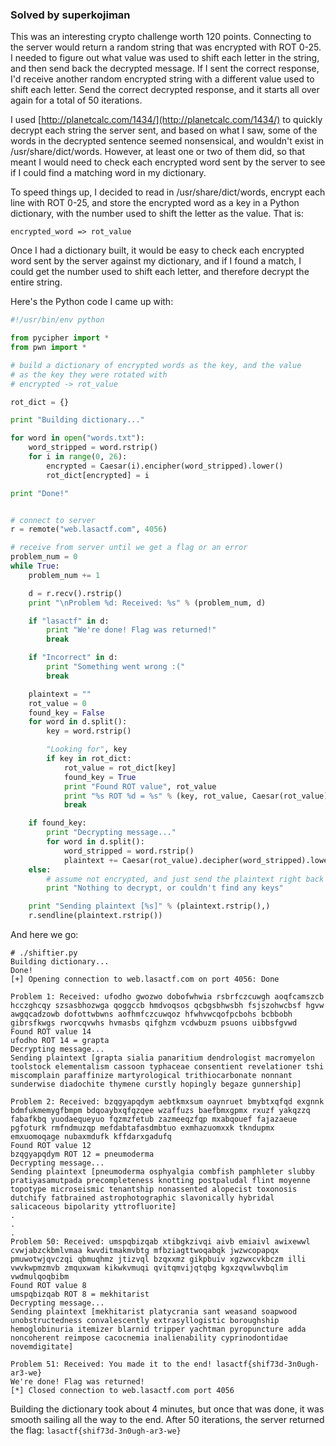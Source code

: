 ### Solved by superkojiman


This was an interesting crypto challenge worth 120 points. Connecting to the server would return a random string that was encrypted with ROT 0-25. I needed to figure out what value was used to shift each letter in the string, and then send back the decrypted message. If I sent the correct response, I'd receive another random encrypted string with a different value used to shift each letter. Send the correct decrypted response, and it starts all over again for a total of 50 iterations. 

I used [http://planetcalc.com/1434/](http://planetcalc.com/1434/) to quickly decrypt each string the server sent, and based on what I saw, some of the words in the decrypted sentence seemed nonsensical, and wouldn't exist in /usr/share/dict/words. However, at least one or two of them did, so that meant I would need to check each encrypted word sent by the server to see if I could find a matching word in my dictionary. 

To speed things up, I decided to read in /usr/share/dict/words, encrypt each line with ROT 0-25, and store the encrypted word as a key in a Python dictionary, with the number used to shift the letter as the value. That is:

```
encrypted_word => rot_value
```

Once I had a dictionary built, it would be easy to check each encrypted word sent by the server against my dictionary, and if I found a match, I could get the number used to shift each letter, and therefore decrypt the entire string. 

Here's the Python code I came up with: 

```python
#!/usr/bin/env python

from pycipher import *
from pwn import *

# build a dictionary of encrypted words as the key, and the value 
# as the key they were rotated with
# encrypted -> rot_value

rot_dict = {}

print "Building dictionary..."

for word in open("words.txt"):
    word_stripped = word.rstrip()
    for i in range(0, 26):
        encrypted = Caesar(i).encipher(word_stripped).lower()
        rot_dict[encrypted] = i

print "Done!"


# connect to server
r = remote("web.lasactf.com", 4056)

# receive from server until we get a flag or an error
problem_num = 0
while True:
    problem_num += 1

    d = r.recv().rstrip()
    print "\nProblem %d: Received: %s" % (problem_num, d)

    if "lasactf" in d:
        print "We're done! Flag was returned!"
        break

    if "Incorrect" in d:
        print "Something went wrong :("
        break

    plaintext = ""
    rot_value = 0
    found_key = False
    for word in d.split():
        key = word.rstrip()

        "Looking for", key
        if key in rot_dict:
            rot_value = rot_dict[key]
            found_key = True
            print "Found ROT value", rot_value
            print "%s ROT %d = %s" % (key, rot_value, Caesar(rot_value).decipher(key).lower())
            break

    if found_key:
        print "Decrypting message..."
        for word in d.split():
            word_stripped = word.rstrip()
            plaintext += Caesar(rot_value).decipher(word_stripped).lower() + " "
    else:
        # assume not encrypted, and just send the plaintext right back
        print "Nothing to decrypt, or couldn't find any keys"

    print "Sending plaintext [%s]" % (plaintext.rstrip(),)
    r.sendline(plaintext.rstrip())
```

And here we go:

```
# ./shiftier.py
Building dictionary...
Done!
[+] Opening connection to web.lasactf.com on port 4056: Done

Problem 1: Received: ufodho gwozwo dobofwhwia rsbrfczcuwgh aoqfcamszcb hcczghcqy szsasbhozwga qoggccb hmdvoqsos qcbgsbhwsbh fsjszohwcbsf hgvw awgqcadzowb dofottwbwns aofhmfczcuwqoz hfwhvwcqofpcbohs bcbbobh gibrsfkwgs rworcqvwhs hvmasbs qifghzm vcdwbuzm psuons uibbsfgvwd
Found ROT value 14
ufodho ROT 14 = grapta
Decrypting message...
Sending plaintext [grapta sialia panaritium dendrologist macromyelon toolstock elementalism cassoon typhaceae consentient revelationer tshi miscomplain paraffinize martyrological trithiocarbonate nonnant sunderwise diadochite thymene curstly hopingly begaze gunnership]

Problem 2: Received: bzqgyapqdym aebtkmxsum oaynruet bmybtxqfqd exgnnk bdmfukmemygfbmpm bdqoaybxqfqzqee wzaffuzs baefbmxgpmx rxuzf yakqzzq fabafkbq yuodaequeyuo fqzmzfetub zazmeeqzfqp mxabqouef fajazaeue pgfoturk rmfndmuzqp mefdabtafasdmbtuo exmhazuomxxk tkndupmx emxuomoqage nubaxmdufk kffdarxgadufq
Found ROT value 12
bzqgyapqdym ROT 12 = pneumoderma
Decrypting message...
Sending plaintext [pneumoderma osphyalgia combfish pamphleter slubby pratiyasamutpada precompleteness knotting postpaludal flint moyenne topotype microseismic tenantship nonassented alopecist toxonosis dutchify fatbrained astrophotographic slavonically hybridal salicaceous bipolarity yttrofluorite]
.
.
.
Problem 50: Received: umspqbizqab xtibgkzivqi aivb emiaivl awixewwl cvwjabzckbmlvmaa kwvditmakmvbtg mfbziagttwoqabqk jwzwcopapqx pmuwotwjqvczqi qbmuqhmz jtizvql bzqxxmz gikpbuiv xgzwxcvkbczm illi vwvkwpmzmvb zmquxwam kikwkvmuqi qvitqmvijqtqbg kgxzqvwlwvbqlim vwdmulqoqbibm
Found ROT value 8
umspqbizqab ROT 8 = mekhitarist
Decrypting message...
Sending plaintext [mekhitarist platycrania sant weasand soapwood unobstructedness convalescently extrasyllogistic boroughship hemoglobinuria itemizer blarnid tripper yachtman pyropuncture adda noncoherent reimpose cacocnemia inalienability cyprinodontidae novemdigitate]

Problem 51: Received: You made it to the end! lasactf{shif73d-3n0ugh-ar3-we}
We're done! Flag was returned!
[*] Closed connection to web.lasactf.com port 4056
```

Building the dictionary took about 4 minutes, but once that was done, it was smooth sailing all the way to the end. After 50 iterations, the server returned the flag: `lasactf{shif73d-3n0ugh-ar3-we}`
